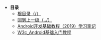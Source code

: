 * **目录**
  * [根目录（/）](/README)
  * [回到上一级（../）](/README)
  * [Android开发基础教程（2019）学习笔记](/study/Android/Android开发基础教程（2019）学习笔记)
  * [W3c_Android基础入门教程](/study/Android/W3c_Android基础入门教程)
